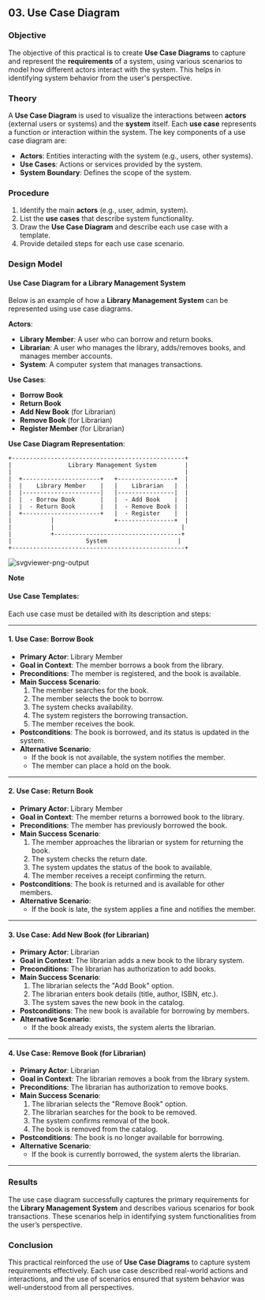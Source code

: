 ## **03. Use Case Diagram**

### **Objective**
The objective of this practical is to create **Use Case Diagrams** to capture and represent the **requirements** of a system, using various scenarios to model how different actors interact with the system. This helps in identifying system behavior from the user's perspective.

### **Theory**
A **Use Case Diagram** is used to visualize the interactions between **actors** (external users or systems) and the **system** itself. Each **use case** represents a function or interaction within the system. The key components of a use case diagram are:
- **Actors**: Entities interacting with the system (e.g., users, other systems).
- **Use Cases**: Actions or services provided by the system.
- **System Boundary**: Defines the scope of the system.

### **Procedure**
1. Identify the main **actors** (e.g., user, admin, system).
2. List the **use cases** that describe system functionality.
3. Draw the **Use Case Diagram** and describe each use case with a template.
4. Provide detailed steps for each use case scenario.

### **Design Model**
#### **Use Case Diagram for a Library Management System**
Below is an example of how a **Library Management System** can be represented using use case diagrams.

**Actors**:
- **Library Member**: A user who can borrow and return books.
- **Librarian**: A user who manages the library, adds/removes books, and manages member accounts.
- **System**: A computer system that manages transactions.

**Use Cases**:
- **Borrow Book**
- **Return Book**
- **Add New Book** (for Librarian)
- **Remove Book** (for Librarian)
- **Register Member** (for Librarian)

**Use Case Diagram Representation**:

```
+-------------------------------------------------+
|                Library Management System        |
|                                                 |
|  +----------------------+   +----------------+  |
|  |    Library Member    |   |    Librarian   |  |
|  |----------------------|   |----------------|  |
|  |  - Borrow Book       |   |  - Add Book    |  |
|  |  - Return Book       |   |  - Remove Book |  |
|  +----------------------+   |  - Register    |  |
|           |                 +----------------+  |
|           |                                    |
|           +------------------------------------+
|                     System                    |
+-------------------------------------------------+
```


![svgviewer-png-output](https://github.com/user-attachments/assets/f18acecf-fb07-4ff3-9f84-ce01bb1584b3)

**Note**

#### **Use Case Templates**:
Each use case must be detailed with its description and steps:

---

#### **1. Use Case: Borrow Book**

- **Primary Actor**: Library Member
- **Goal in Context**: The member borrows a book from the library.
- **Preconditions**: The member is registered, and the book is available.
- **Main Success Scenario**:
  1. The member searches for the book.
  2. The member selects the book to borrow.
  3. The system checks availability.
  4. The system registers the borrowing transaction.
  5. The member receives the book.
- **Postconditions**: The book is borrowed, and its status is updated in the system.
- **Alternative Scenario**:
  - If the book is not available, the system notifies the member.
  - The member can place a hold on the book.

---

#### **2. Use Case: Return Book**

- **Primary Actor**: Library Member
- **Goal in Context**: The member returns a borrowed book to the library.
- **Preconditions**: The member has previously borrowed the book.
- **Main Success Scenario**:
  1. The member approaches the librarian or system for returning the book.
  2. The system checks the return date.
  3. The system updates the status of the book to available.
  4. The member receives a receipt confirming the return.
- **Postconditions**: The book is returned and is available for other members.
- **Alternative Scenario**:
  - If the book is late, the system applies a fine and notifies the member.

---

#### **3. Use Case: Add New Book** (for Librarian)

- **Primary Actor**: Librarian
- **Goal in Context**: The librarian adds a new book to the library system.
- **Preconditions**: The librarian has authorization to add books.
- **Main Success Scenario**:
  1. The librarian selects the "Add Book" option.
  2. The librarian enters book details (title, author, ISBN, etc.).
  3. The system saves the new book in the catalog.
- **Postconditions**: The new book is available for borrowing by members.
- **Alternative Scenario**:
  - If the book already exists, the system alerts the librarian.

---

#### **4. Use Case: Remove Book** (for Librarian)

- **Primary Actor**: Librarian
- **Goal in Context**: The librarian removes a book from the library system.
- **Preconditions**: The librarian has authorization to remove books.
- **Main Success Scenario**:
  1. The librarian selects the "Remove Book" option.
  2. The librarian searches for the book to be removed.
  3. The system confirms removal of the book.
  4. The book is removed from the catalog.
- **Postconditions**: The book is no longer available for borrowing.
- **Alternative Scenario**:
  - If the book is currently borrowed, the system alerts the librarian.

---

### **Results**
The use case diagram successfully captures the primary requirements for the **Library Management System** and describes various scenarios for book transactions. These scenarios help in identifying system functionalities from the user’s perspective.

### **Conclusion**
This practical reinforced the use of **Use Case Diagrams** to capture system requirements effectively. Each use case described real-world actions and interactions, and the use of scenarios ensured that system behavior was well-understood from all perspectives.
